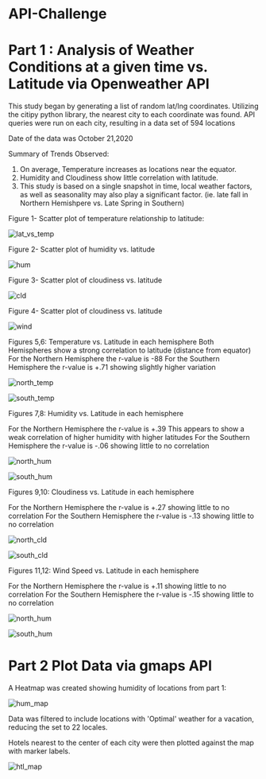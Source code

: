 # API-Challenge
# Part 1 : Analysis of Weather Conditions at a given time vs. Latitude via Openweather API

This study began by generating a list of random lat/lng coordinates.
Utilizing the citipy python library, the nearest city to each coordinate was found.
API queries were run on each city, resulting in a data set of 594 locations
    
Date of the data was October 21,2020

Summary of Trends Observed:
1) On average, Temperature increases as locations near the equator.
2) Humidity and Cloudiness show little correlation with latitude.
3) This study is based on a single snapshot in time, local weather factors, as well as seasonality may also play a significant factor. (ie. late fall in Northern Hemishpere vs. Late Spring in Southern)

Figure 1- Scatter plot of temperature relationship to latitude:

![lat_vs_temp](https://github.com/ajhibshman/API-Challenge/blob/main/WeatherPy/images/lat_vs_temp.png)

Figure 2- Scatter plot of humidity vs. latitude

![hum](https://github.com/ajhibshman/API-Challenge/blob/main/WeatherPy/images/lat_vs_hum.png)

Figure 3- Scatter plot of cloudiness vs. latitude

![cld](https://github.com/ajhibshman/API-Challenge/blob/main/WeatherPy/images/lat_vs_cld.png)

Figure 4- Scatter plot of cloudiness vs. latitude

![wind](https://github.com/ajhibshman/API-Challenge/blob/main/WeatherPy/images/lat_vs_wind.png)

Figures 5,6:  Temperature vs. Latitude in each hemisphere
Both Hemispheres show a strong correlation to latitude (distance from equator)
For the Northern Hemisphere the r-value is -88
For the Southern Hemisphere the r-value is +.71 showing slightly higher variation


![north_temp](https://github.com/ajhibshman/API-Challenge/blob/main/WeatherPy/images/north_lat_temp.png)

![south_temp](https://github.com/ajhibshman/API-Challenge/blob/main/WeatherPy/images/south_lat_temp.png)

Figures 7,8:  Humidity vs. Latitude in each hemisphere

For the Northern Hemisphere the r-value is +.39 This appears to show a weak correlation of higher humidity with higher latitudes
For the Southern Hemisphere the r-value is -.06 showing little to no correlation


![north_hum](https://github.com/ajhibshman/API-Challenge/blob/main/WeatherPy/images/north_lat_hum.png)

![south_hum](https://github.com/ajhibshman/API-Challenge/blob/main/WeatherPy/images/south_lat_hum.png)

Figures 9,10:  Cloudiness vs. Latitude in each hemisphere

For the Northern Hemisphere the r-value is +.27 showing little to no correlation
For the Southern Hemisphere the r-value is -.13 showing little to no correlation


![north_cld](https://github.com/ajhibshman/API-Challenge/blob/main/WeatherPy/images/north_lat_cloud.png)

![south_cld](https://github.com/ajhibshman/API-Challenge/blob/main/WeatherPy/images/south_lat_cloud.PNG)

Figures 11,12:  Wind Speed vs. Latitude in each hemisphere

For the Northern Hemisphere the r-value is +.11 showing little to no correlation
For the Southern Hemisphere the r-value is -.15 showing little to no correlation


![north_hum](https://github.com/ajhibshman/API-Challenge/blob/main/WeatherPy/images/north_lat_wind.png)

![south_hum](https://github.com/ajhibshman/API-Challenge/blob/main/WeatherPy/images/south_lat_wind.png)


# Part 2 Plot Data via gmaps API



A Heatmap was created showing humidity of locations from part 1:

![hum_map](https://github.com/ajhibshman/API-Challenge/blob/main/VacationPy/images/humidity.png)

Data was filtered to include locations with 'Optimal' weather for a vacation, reducing the set to 22 locales.

Hotels nearest to the center of each city were then plotted against the map with marker labels.

![htl_map](https://github.com/ajhibshman/API-Challenge/blob/main/VacationPy/images/hotels2.PNG)






               



